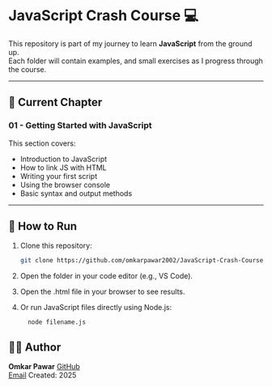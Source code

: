 # JavaScript Crash Course 💻

This repository is part of my journey to learn **JavaScript** from the ground up.  
Each folder will contain examples, and small exercises as I progress through the course.

---

## 📘 Current Chapter
### **01 - Getting Started with JavaScript**
This section covers:
- Introduction to JavaScript
- How to link JS with HTML
- Writing your first script
- Using the browser console
- Basic syntax and output methods

---

## 🚀 How to Run
1. Clone this repository:
   ```bash
   git clone https://github.com/omkarpawar2002/JavaScript-Crash-Course-.git
   ```
2. Open the folder in your code editor (e.g., VS Code).

3. Open the .html file in your browser to see results.

4. Or run JavaScript files directly using Node.js:
   ```
     node filename.js
   ```

## 🙋‍♂️ Author

**Omkar Pawar**
[GitHub](https://github.com/omkarpawar2002)<br>
[Email](omkarsp20@example.com)
Created: 2025
